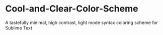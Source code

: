 # Cool-and-Clear-Color-Scheme
A tastefully minimal, high contrast, light mode syntax coloring scheme for Sublime Text
